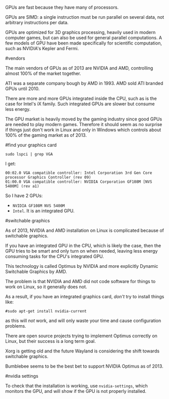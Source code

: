 GPUs are fast because they have many of processors.

GPUs are SIMD: a single instruction must be run parallel on several data,
not arbitrary instructions per data.

GPUs are optimized for 3D graphics processing, heavily used in modern computer games,
but can also be used for general parallel computations.
A few models of GPU have been made specifically for scientific computation, such as NVIDIA's Kepler and Fermi.

#vendors

The main vendors of GPUs as of 2013 are NVIDIA and AMD, controlling almost 100% of the market together.

ATI was a separate company bough by AMD in 1993. AMD sold ATI branded GPUs until 2010.

There are more and more GPUs integrated inside the CPU, such as is the case for Intel's iX family.
Such integrated GPUs are slower but consume less energy.

The GPU market is heavily moved by the gaming industry since good GPUs are needed to play modern games.
Therefore it should seem as no surprise if things just don't work in Linux and only in Windows
which controls about 100% of the gaming market as of 2013.

#find your graphics card

    sudo lspci | grep VGA

I get:

    00:02.0 VGA compatible controller: Intel Corporation 3rd Gen Core processor Graphics Controller (rev 09)
    01:00.0 VGA compatible controller: NVIDIA Corporation GF108M [NVS 5400M] (rev a1)

So I have 2 GPUs:

- `NVIDIA GF108M NVS 5400M`
- `Intel`. It is an integrated GPU.

#switchable graphics

As of 2013, NVIDIA and AMD installation on Linux is complicated because of switchable graphics.

If you have an integrated GPU in the CPU, which is likely the case,
then the GPU tries to be smart and only turn on when needed, leaving less energy consuming tasks
for the CPU's integrated GPU.

This technology is called Optimus by NVIDIA and more explicitly Dynamic Switchable Graphics by AMD.

The problem is that NVIDIA and AMD did not code software for things to work on Linux, so it generally does not.

As a result, if you have an integrated graphics card, *don't* try to install things like:

    #sudo apt-get install nvidia-current

as this will *not* work, and will only waste your time and cause configuration problems.

There are open source projects trying to implement Optimus correctly on Linux,
but their success is a long term goal.

Xorg is getting old and the future Wayland is considering the shift towards switchable graphics.

Bumblebee seems to be the best bet to support NVIDIA Optimus as of 2013.

#nvidia settings

To check that the installation is working, use `nvidia-settings`,
which monitors the GPU, and will show if the GPU is not properly installed.
